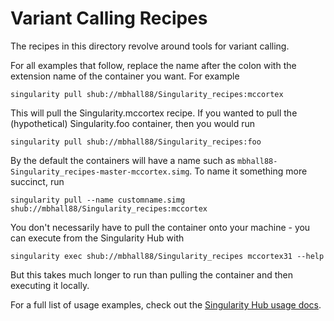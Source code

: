 # Variant Calling Recipes
The recipes in this directory revolve around tools for variant calling.

For all examples that follow, replace the name after the colon with the extension name of the container you want. For example
```
singularity pull shub://mbhall88/Singularity_recipes:mccortex
```
This will pull the Singularity.mccortex recipe. If you wanted to pull the (hypothetical) Singularity.foo container, then you would run
```
singularity pull shub://mbhall88/Singularity_recipes:foo
```
By the default the containers will have a name such as `mbhall88-Singularity_recipes-master-mccortex.simg`. To name it something more succinct, run
```
singularity pull --name customname.simg shub://mbhall88/Singularity_recipes:mccortex
```
You don't necessarily have to pull the container onto your machine - you can execute from the Singularity Hub with
```
singularity exec shub://mbhall88/Singularity_recipes mccortex31 --help
```
But this takes much longer to run than pulling the container and then executing it locally.

For a full list of usage examples, check out the [Singularity Hub usage docs](https://www.singularity-hub.org/collections/685/usage).
